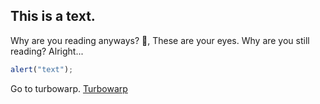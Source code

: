 ## This is a text.
Why are you reading anyways?
👀, These are your eyes.
Why are you still reading?
Alright...
```js
alert("text");
```
Go to turbowarp. [Turbowarp](https://turbowarp.org/)

